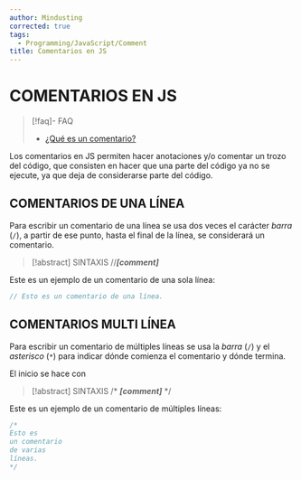 ```yaml
---
author: Mindusting
corrected: true
tags:
  - Programming/JavaScript/Comment
title: Comentarios en JS
---
```


# COMENTARIOS EN JS

> [!faq]- FAQ
> - [¿Qué es un comentario?](../pc/pc_comment.md)

Los comentarios en JS permiten hacer anotaciones y/o comentar un trozo del código, que consisten en hacer que una parte del código ya no se ejecute, ya que deja de considerarse parte del código.

## COMENTARIOS DE UNA LÍNEA

Para escribir un comentario de una línea se usa dos veces el carácter *barra* (`/`), a partir de ese punto, hasta el final de la línea, se considerará un comentario.

> [!abstract] SINTAXIS
> //***\[comment\]***

Este es un ejemplo de un comentario de una sola línea:

```js
// Esto es un comentario de una línea.
```

## COMENTARIOS MULTI LÍNEA

Para escribir un comentario de múltiples líneas se usa la *barra* (`/`) y el *asterisco* (`*`) para indicar dónde comienza el comentario y dónde termina.

El inicio se hace con 

> [!abstract] SINTAXIS
> /\*
> ***\[comment\]***
> \*/

Este es un ejemplo de un comentario de múltiples líneas:

```js
/*
Esto es
un comentario
de varias
líneas.
*/
```
